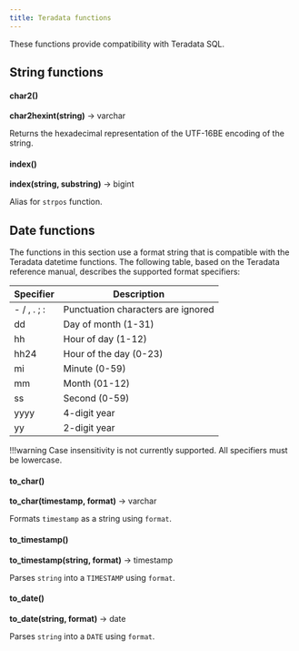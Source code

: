 ```yaml
---
title: Teradata functions
---
```


These functions provide compatibility with Teradata SQL.

## String functions

#### char2()
**char2hexint(string)** → varchar

Returns the hexadecimal representation of the UTF-16BE encoding of the string.

#### index()
**index(string, substring)** → bigint

Alias for `strpos` function.

## Date functions

The functions in this section use a format string that is compatible
with the Teradata datetime functions. The following table, based on the
Teradata reference manual, describes the supported format specifiers:

  | Specifier | Description                   |
|-----------|-------------------------------|
| - / , . ; : | Punctuation characters are ignored |
| dd        | Day of month (1-31)           |
| hh        | Hour of day (1-12)            |
| hh24      | Hour of the day (0-23)        |
| mi        | Minute (0-59)                 |
| mm        | Month (01-12)                 |
| ss        | Second (0-59)                 |
| yyyy      | 4-digit year                  |
| yy        | 2-digit year                  |

!!!warning
    Case insensitivity is not currently supported. All specifiers must be
    lowercase.


#### to_char()
**to_char(timestamp, format)** → varchar

Formats `timestamp` as a string using `format`.

#### to_timestamp()
**to_timestamp(string, format)** → timestamp

Parses `string` into a `TIMESTAMP` using `format`.

#### to_date()
**to_date(string, format)** → date

Parses `string` into a `DATE` using `format`.

